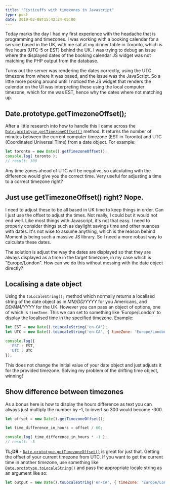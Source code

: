 ```yaml
---
title: "Fisticuffs with timezones in Javascript"
type: post
date: 2019-02-08T15:42:24-05:00
---
```


Today marks the day I had my first experience with the headache that is programming and timezones. I was working with a booking calendar for a service based in the UK, with me sat at my dinner table in Toronto, which is five hours (UTC-5 or EST) behind the UK. I was trying to debug an issue where the displayed dates of the booking calendar JS widget was not matching the PHP output from the database. 

Turns out the server was rendering the dates correctly, using the UTC timezone from where it was based, and the issue was the JavaScript. So a little more poking around until I noticed the JS widget that renders the calendar on the UI was interpreting these using the local computer timezone, which for me was EST, hence why the dates where not matching up.

## Date.prototype.getTimezoneOffset();

After a little research into how to handle this I came across the [`Date.prototype.getTimezoneOffset()`](https://developer.mozilla.org/en-US/docs/Web/JavaScript/Reference/Global_Objects/Date/getTimezoneOffset) method. It returns the number of minutes between the current computer timezone (EST in Toronto) and UTC (Coordinated Universal Time) from a date object. For example:

```javascript
let toronto = new Date().getTimezoneOffset();
console.log( toronto );
// result: 300
```

Any time zones ahead of UTC will be negative, so calculating with the difference would give you the correct time. Very useful for adjusting a time to a correct timezone right?

## Just use getTimezoneOffset() right? Nope.

I need to adjust these to be all based in UK time to keep things in order. Can I just use the offset to adjust the times. Not really, I could but it would not end well. Like most things with Javascript, it's not that easy. I need to properly consider things such as daylight savings time and other nuances with dates. It's not wise to assume anything, which is the reason behind Moment.js being such a massive JS library. So I need a more robust way to calculate these dates.

The solution is adjust the way the dates are displayed so that they are always displayed as a time in the target timezone, in my case which is "Europe/London". How can we do this without messing with the date object directly?

## Localising a date object

Using the `toLocaleString();` method which normally returns a localised string of the date object as in *MM/DD/YYYY* for you Americans, and *DD/MM/YYYY* for the UK. However you can pass an object of options, one of which is `timeZone`. This we can set to something like 'Europe/London' to display the localised time in the specified timezone. Example:
```javascript
let EST = new Date().toLocaleString('en-CA');
let UTC = new Date().toLocaleString('en-CA', { timeZone: 'Europe/London' });

console.log({
  'EST': EST,
  'UTC': UTC
});
```
This does not change the initial value of your date object and just adjusts it for the provided timezone. Solving my problem of the drifting time object, winning!

## Show difference between timezones

As a bonus here is how to display the hours difference as text you can always just multiply the number by -1, to invert so 300 would become -300.

```javascript
let offset = new Date().getTimezoneOffset();

let time_difference_in_hours = offset / 60;

console.log( time_difference_in_hours * -1 );
// result: -5
```
**TL;DR** - [`Date.prototype.getTimezoneOffset()`](https://developer.mozilla.org/en-US/docs/Web/JavaScript/Reference/Global_Objects/Date/getTimezoneOffset) is great for just that. Getting the offset of your current timezone from UTC. If you want to get the current time in another timezone, use something like [`Date.prototype.toLocaleString()`](https://developer.mozilla.org/en-US/docs/Web/JavaScript/Reference/Global_Objects/Date/toLocaleDateString) and pass the appropriate locale string as an argument like so:
```javascript
let output = new Date().toLocaleString('en-CA', { timeZone: 'Europe/London'} );
```
